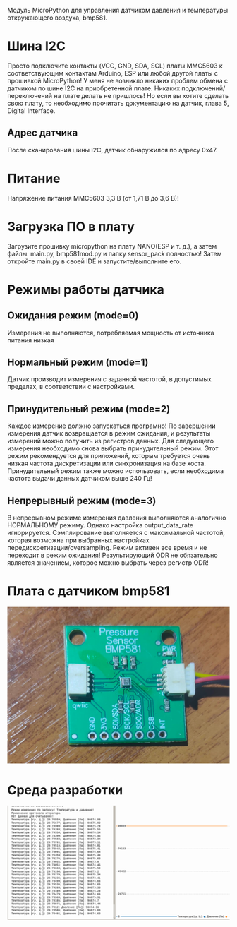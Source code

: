 Модуль MicroPython для управления датчиком давления и температуры откружающего воздуха, bmp581.

# Шина I2C
Просто подключите контакты (VCC, GND, SDA, SCL) платы MMC5603 к соответствующим контактам Arduino, 
ESP или любой другой платы с прошивкой MicroPython! У меня не возникло никаких проблем обмена с датчиком по шине I2C на приобретенной плате.
Никаких подключений/переключений на плате делать не пришлось! Но если вы хотите сделать свою плату, 
то необходимо прочитать документацию на датчик, глава 5, Digital Interface.

## Адрес датчика
После сканирования шины I2C, датчик обнаружился по адресу 0x47.

# Питание
Напряжение питания MMC5603 3,3 В (от 1,71 В до 3,6 В)!

# Загрузка ПО в плату
Загрузите прошивку micropython на плату NANO(ESP и т. д.), а затем файлы: main.py, bmp581mod.py и папку sensor_pack полностью!
Затем откройте main.py в своей IDE и запустите/выполните его.

# Режимы работы датчика
## Ожидания режим (mode=0)
Измерения не выполняются, потребляемая мощность от источника питания низкая
## Нормальный режим (mode=1)
Датчик производит измерения с заданной частотой, в допустимых пределах, в соответствии с настройками.
## Принудительный режим (mode=2)
Каждое измерение должно запускаться програмно! По завершении измерения датчик возвращается в режим ожидания, 
и результаты измерений можно получить из регистров данных. Для следующего измерения необходимо снова выбрать принудительный режим. 
Этот режим рекомендуется для приложений, которым требуется очень низкая частота дискретизации или синхронизация на базе хоста. 
Принудительный режим также можно использовать, если необходима частота выдачи данных датчиком выше 240 Гц!
## Непрерывный режим (mode=3)
В непрерывном режиме измерения давления выполняются аналогично НОРМАЛЬНОМУ режиму. Однако настройка output_data_rate игнорируется.
Сэмплирование выполняется с максимальной частотой, которая возможна при выбранных настройках передискретизации/oversampling.
Режим активен все время и не переходит в режим ожидания! Результирующий ODR не обязательно является значением, которое можно выбрать через регистр ODR!

# Плата с датчиком bmp581
![alt text](https://github.com/octaprog7/bmp581/blob/master/pics/board_bmp581.jpg)
# Среда разработки
![alt text](https://github.com/octaprog7/bmp581/blob/master/pics/ide_bmp581.png)
